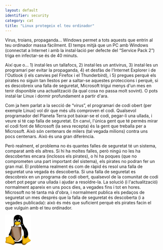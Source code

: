 ```yaml
---
layout: default
identifier: security
category: cat
title: "Linux protegeix el teu ordinador"
---
```


Virus, troians, propaganda... Windows permet a tots aquests que entrin al teu ordinador massa fàcilment. El temps mitjà que un PC amb Windows (connectat a Internet i amb la instal·lació per defecte del “Service Pack 2”) triga en infectar-se és de 40 minuts.

Així que o... 1) instal·les un tallafocs, 2) instal·les un antivirus, 3) instal·les un programari per evitar la propaganda, 4) et desfàs de l'Internet Explorer i de l'Outlook (i els canvies pel Firefox i el Thunderbird), i 5) pregues perquè els pirates no siguin tan llestos per a saltar-se aquestes proteccions i perquè, si es descobreix una falla de seguretat, Microsoft trigui menys d'un mes en tenir disponible una actualització (la qual cosa no passa molt sovint). O pots instal·lar Linux i dormir profundament a partir d'ara.

Com ja hem parlat a la secció de “virus”, el programari de codi obert (per exemple Linux) vol dir que més ulls comproven el codi. Qualsevol programador del Planeta Terra pot baixar-se el codi, pegar-li una ullada, i veure si té cap falla de seguretat. En canvi, l'única gent que té permès mirar el codi font de Microsoft (la seva recepta) és la gent que treballa per a Microsoft. Això són centenars de milers (tal vegada milions) contra uns pocs centenars. Això és una gran diferència.

Però realment, el problema no és quantes falles de seguretat té un sistema, comparat amb els altres. Si hi ha moltes falles, però ningú no les ha descobertes encara (inclosos els pirates), o hi ha poques (que no comprometen una part important del sistema), els pirates no podran fer un gran mal. El problema realment és com de ràpid és resol una falla de seguretat una vegada és descoberta. Si una falla de seguretat es descobreix en un programa de codi obert, qualsevol de la comunitat de codi obert pot pegar una ullada i ajudar a resoldre-la. La solució (i l'actualització) normalment apareix en uns pocs dies, a vegades fins i tot en hores. Microsoft no té tanta mà d'obra, i normalment publica els pedaços de seguretat un mes després que la falla de seguretat és descoberta (i a vegades publicada): això és més que suficient perquè els pirates facin el que vulguin amb el teu ordinador.

<img src="/img/security_thumb.png" />




